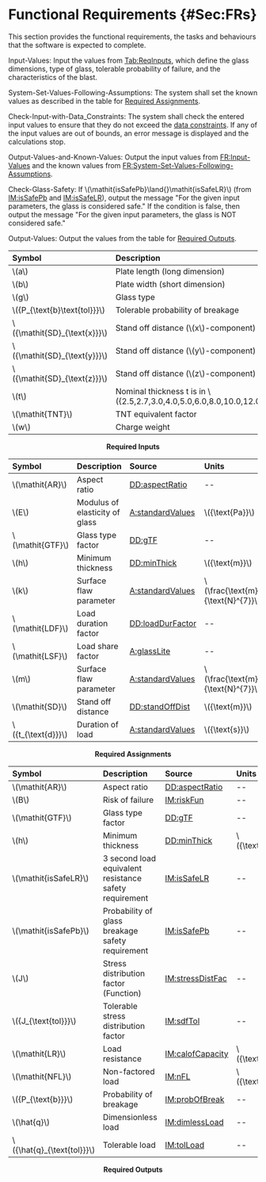 # Functional Requirements {#Sec:FRs}

This section provides the functional requirements, the tasks and behaviours that the software is expected to complete.

<div id="inputValues"></div>

Input-Values: Input the values from [Tab:ReqInputs](./SecFRs.md#Table:ReqInputs), which define the glass dimensions, type of glass, tolerable probability of failure, and the characteristics of the blast.

<div id="sysSetValsFollowingAssumps"></div>

System-Set-Values-Following-Assumptions: The system shall set the known values as described in the table for [Required Assignments](./SecFRs.md#Table:ReqAssignments).

<div id="checkInputWithDataCons"></div>

Check-Input-with-Data_Constraints: The system shall check the entered input values to ensure that they do not exceed the [data constraints](./SecDataConstraints.md#Sec:DataConstraints). If any of the input values are out of bounds, an error message is displayed and the calculations stop.

<div id="outputValsAndKnownValues"></div>

Output-Values-and-Known-Values: Output the input values from [FR:Input-Values](./SecFRs.md#inputValues) and the known values from [FR:System-Set-Values-Following-Assumptions](./SecFRs.md#sysSetValsFollowingAssumps).

<div id="checkGlassSafety"></div>

Check-Glass-Safety: If \\(\mathit{isSafePb}\land{}\mathit{isSafeLR}\\) (from [IM:isSafePb](./SecIMs.md#IM:isSafePb) and [IM:isSafeLR](./SecIMs.md#IM:isSafeLR)), output the message "For the given input parameters, the glass is considered safe." If the condition is false, then output the message "For the given input parameters, the glass is NOT considered safe."

<div id="outputValues"></div>

Output-Values: Output the values from the table for [Required Outputs](./SecFRs.md#Table:ReqOutputs).

<div id="Table:ReqInputs"></div>

|Symbol                         |Description                                                                             |Units            |
|:------------------------------|:---------------------------------------------------------------------------------------|:----------------|
|\\(a\\)                        |Plate length (long dimension)                                                           |\\({\text{m}}\\) |
|\\(b\\)                        |Plate width (short dimension)                                                           |\\({\text{m}}\\) |
|\\(g\\)                        |Glass type                                                                              |--               |
|\\({P\_{\text{b}\text{tol}}}\\)|Tolerable probability of breakage                                                       |--               |
|\\({\mathit{SD}\_{\text{x}}}\\)|Stand off distance (\\(x\\)-component)                                                  |\\({\text{m}}\\) |
|\\({\mathit{SD}\_{\text{y}}}\\)|Stand off distance (\\(y\\)-component)                                                  |\\({\text{m}}\\) |
|\\({\mathit{SD}\_{\text{z}}}\\)|Stand off distance (\\(z\\)-component)                                                  |\\({\text{m}}\\) |
|\\(t\\)                        |Nominal thickness t is in \\(\{2.5,2.7,3.0,4.0,5.0,6.0,8.0,10.0,12.0,16.0,19.0,22.0\}\\)|\\({\text{mm}}\\)|
|\\(\mathit{TNT}\\)             |TNT equivalent factor                                                                   |--               |
|\\(w\\)                        |Charge weight                                                                           |\\({\text{kg}}\\)|

**<p align="center">Required Inputs</p>**

<div id="Table:ReqAssignments"></div>

|Symbol               |Description                   |Source                                          |Units                                   |
|:--------------------|:-----------------------------|:-----------------------------------------------|:---------------------------------------|
|\\(\mathit{AR}\\)    |Aspect ratio                  |[DD:aspectRatio](./SecDDs.md#DD:aspectRatio)    |--                                      |
|\\(E\\)              |Modulus of elasticity of glass|[A:standardValues](./SecAssumps.md#assumpSV)    |\\({\text{Pa}}\\)                       |
|\\(\mathit{GTF}\\)   |Glass type factor             |[DD:gTF](./SecDDs.md#DD:gTF)                    |--                                      |
|\\(h\\)              |Minimum thickness             |[DD:minThick](./SecDDs.md#DD:minThick)          |\\({\text{m}}\\)                        |
|\\(k\\)              |Surface flaw parameter        |[A:standardValues](./SecAssumps.md#assumpSV)    |\\(\frac{\text{m}^{12}}{\text{N}^{7}}\\)|
|\\(\mathit{LDF}\\)   |Load duration factor          |[DD:loadDurFactor](./SecDDs.md#DD:loadDurFactor)|--                                      |
|\\(\mathit{LSF}\\)   |Load share factor             |[A:glassLite](./SecAssumps.md#assumpGL)         |--                                      |
|\\(m\\)              |Surface flaw parameter        |[A:standardValues](./SecAssumps.md#assumpSV)    |\\(\frac{\text{m}^{12}}{\text{N}^{7}}\\)|
|\\(\mathit{SD}\\)    |Stand off distance            |[DD:standOffDist](./SecDDs.md#DD:standOffDist)  |\\({\text{m}}\\)                        |
|\\({t\_{\text{d}}}\\)|Duration of load              |[A:standardValues](./SecAssumps.md#assumpSV)    |\\({\text{s}}\\)                        |

**<p align="center">Required Assignments</p>**

<div id="Table:ReqOutputs"></div>

|Symbol                       |Description                                           |Source                                          |Units            |
|:----------------------------|:-----------------------------------------------------|:-----------------------------------------------|:----------------|
|\\(\mathit{AR}\\)            |Aspect ratio                                          |[DD:aspectRatio](./SecDDs.md#DD:aspectRatio)    |--               |
|\\(B\\)                      |Risk of failure                                       |[IM:riskFun](./SecIMs.md#IM:riskFun)            |--               |
|\\(\mathit{GTF}\\)           |Glass type factor                                     |[DD:gTF](./SecDDs.md#DD:gTF)                    |--               |
|\\(h\\)                      |Minimum thickness                                     |[DD:minThick](./SecDDs.md#DD:minThick)          |\\({\text{m}}\\) |
|\\(\mathit{isSafeLR}\\)      |3 second load equivalent resistance safety requirement|[IM:isSafeLR](./SecIMs.md#IM:isSafeLR)          |--               |
|\\(\mathit{isSafePb}\\)      |Probability of glass breakage safety requirement      |[IM:isSafePb](./SecIMs.md#IM:isSafePb)          |--               |
|\\(J\\)                      |Stress distribution factor (Function)                 |[IM:stressDistFac](./SecIMs.md#IM:stressDistFac)|--               |
|\\({J\_{\text{tol}}}\\)      |Tolerable stress distribution factor                  |[IM:sdfTol](./SecIMs.md#IM:sdfTol)              |--               |
|\\(\mathit{LR}\\)            |Load resistance                                       |[IM:calofCapacity](./SecIMs.md#IM:calofCapacity)|\\({\text{Pa}}\\)|
|\\(\mathit{NFL}\\)           |Non-factored load                                     |[IM:nFL](./SecIMs.md#IM:nFL)                    |\\({\text{Pa}}\\)|
|\\({P\_{\text{b}}}\\)        |Probability of breakage                               |[IM:probOfBreak](./SecIMs.md#IM:probOfBreak)    |--               |
|\\(\hat{q}\\)                |Dimensionless load                                    |[IM:dimlessLoad](./SecIMs.md#IM:dimlessLoad)    |--               |
|\\({\hat{q}\_{\text{tol}}}\\)|Tolerable load                                        |[IM:tolLoad](./SecIMs.md#IM:tolLoad)            |--               |

**<p align="center">Required Outputs</p>**
